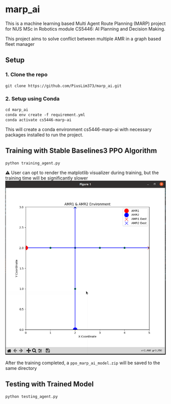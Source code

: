 # marp_ai
This is a machine learning based Multi Agent Route Planning (MARP) project for NUS MSc in Robotics module CS5446: AI Planning and Decision Making.

This project aims to solve conflict between multiple AMR in a graph based fleet manager

## Setup
### 1. Clone the repo
```
git clone https://github.com/PiusLim373/marp_ai.git
```
### 2. Setup using Conda
```
cd marp_ai
conda env create -f requirement.yml
conda activate cs5446-marp-ai
```
This will create a conda environment cs5446-marp-ai with necessary packages installed to run the project.

## Training with Stable Baselines3 PPO Algorithm
```
python training_agent.py
```
:warning: User can opt to render the matplotlib visualizer during training, but the training time will be significantly slower
![](/docs/visualizer.png)

After the training completed, a `ppo_marp_ai_model.zip` will be saved to the same directory

## Testing with Trained Model
```
python testing_agent.py
```
